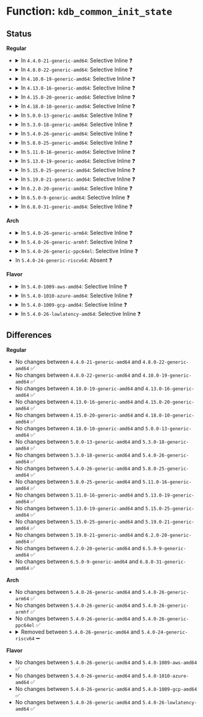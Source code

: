 # Function: <code>kdb_common_init_state</code>

## Status
<b>Regular</b>
<ul>
<li>
<details>
<summary>In <code>4.4.0-21-generic-amd64</code>: Selective Inline ❓</summary>

```c
int kdb_common_init_state(struct kgdb_state * ks)
```

```json
{
  "name": "kdb_common_init_state",
  "collision_type": "Unique Global",
  "inline_type": "Selective",
  "funcs": [
    {
      "addr": 18446744071580130368,
      "name": "kdb_common_init_state",
      "external": true,
      "loc": "kernel/debug/kdb/kdb_debugger.c:37",
      "file": "kernel/debug/kdb/kdb_debugger.c",
      "inline": "not declared, inlined",
      "caller_inline": [
        "kernel/debug/kdb/kdb_debugger.c:kdb_stub"
      ],
      "caller_func": [
        "kernel/debug/gdbstub.c:gdb_serial_stub"
      ]
    }
  ],
  "symbols": [
    {
      "addr": 18446744071580130368,
      "name": "kdb_common_init_state",
      "section": ".text",
      "bind": "STB_GLOBAL",
      "size": 63
    }
  ]
}
```
</details>
</li>
<li>
<details>
<summary>In <code>4.8.0-22-generic-amd64</code>: Selective Inline ❓</summary>

```c
int kdb_common_init_state(struct kgdb_state * ks)
```

```json
{
  "name": "kdb_common_init_state",
  "collision_type": "Unique Global",
  "inline_type": "Selective",
  "funcs": [
    {
      "addr": 18446744071580164773,
      "name": "kdb_common_init_state",
      "external": true,
      "loc": "kernel/debug/kdb/kdb_debugger.c:37",
      "file": "kernel/debug/kdb/kdb_debugger.c",
      "inline": "not declared, inlined",
      "caller_inline": [
        "kernel/debug/kdb/kdb_debugger.c:kdb_stub"
      ],
      "caller_func": [
        "kernel/debug/gdbstub.c:gdb_serial_stub"
      ]
    }
  ],
  "symbols": [
    {
      "addr": 18446744071580164416,
      "name": "kdb_common_init_state",
      "section": ".text",
      "bind": "STB_GLOBAL",
      "size": 63
    }
  ]
}
```
</details>
</li>
<li>
<details>
<summary>In <code>4.10.0-19-generic-amd64</code>: Selective Inline ❓</summary>

```c
int kdb_common_init_state(struct kgdb_state * ks)
```

```json
{
  "name": "kdb_common_init_state",
  "collision_type": "Unique Global",
  "inline_type": "Selective",
  "funcs": [
    {
      "addr": 18446744071580205189,
      "name": "kdb_common_init_state",
      "external": true,
      "loc": "kernel/debug/kdb/kdb_debugger.c:37",
      "file": "kernel/debug/kdb/kdb_debugger.c",
      "inline": "not declared, inlined",
      "caller_inline": [
        "kernel/debug/kdb/kdb_debugger.c:kdb_stub"
      ],
      "caller_func": [
        "kernel/debug/gdbstub.c:gdb_serial_stub"
      ]
    }
  ],
  "symbols": [
    {
      "addr": 18446744071580204832,
      "name": "kdb_common_init_state",
      "section": ".text",
      "bind": "STB_GLOBAL",
      "size": 63
    }
  ]
}
```
</details>
</li>
<li>
<details>
<summary>In <code>4.13.0-16-generic-amd64</code>: Selective Inline ❓</summary>

```c
int kdb_common_init_state(struct kgdb_state * ks)
```

```json
{
  "name": "kdb_common_init_state",
  "collision_type": "Unique Global",
  "inline_type": "Selective",
  "funcs": [
    {
      "addr": 18446744071580213286,
      "name": "kdb_common_init_state",
      "external": true,
      "loc": "kernel/debug/kdb/kdb_debugger.c:37",
      "file": "kernel/debug/kdb/kdb_debugger.c",
      "inline": "not declared, inlined",
      "caller_inline": [
        "kernel/debug/kdb/kdb_debugger.c:kdb_stub"
      ],
      "caller_func": [
        "kernel/debug/gdbstub.c:gdb_serial_stub"
      ]
    }
  ],
  "symbols": [
    {
      "addr": 18446744071580212896,
      "name": "kdb_common_init_state",
      "section": ".text",
      "bind": "STB_GLOBAL",
      "size": 63
    }
  ]
}
```
</details>
</li>
<li>
<details>
<summary>In <code>4.15.0-20-generic-amd64</code>: Selective Inline ❓</summary>

```c
int kdb_common_init_state(struct kgdb_state * ks)
```

```json
{
  "name": "kdb_common_init_state",
  "collision_type": "Unique Global",
  "inline_type": "Selective",
  "funcs": [
    {
      "addr": 18446744071580264646,
      "name": "kdb_common_init_state",
      "external": true,
      "loc": "kernel/debug/kdb/kdb_debugger.c:37",
      "file": "kernel/debug/kdb/kdb_debugger.c",
      "inline": "not declared, inlined",
      "caller_inline": [
        "kernel/debug/kdb/kdb_debugger.c:kdb_stub"
      ],
      "caller_func": [
        "kernel/debug/gdbstub.c:gdb_serial_stub"
      ]
    }
  ],
  "symbols": [
    {
      "addr": 18446744071580264256,
      "name": "kdb_common_init_state",
      "section": ".text",
      "bind": "STB_GLOBAL",
      "size": 63
    }
  ]
}
```
</details>
</li>
<li>
<details>
<summary>In <code>4.18.0-10-generic-amd64</code>: Selective Inline ❓</summary>

```c
int kdb_common_init_state(struct kgdb_state * ks)
```

```json
{
  "name": "kdb_common_init_state",
  "collision_type": "Unique Global",
  "inline_type": "Selective",
  "funcs": [
    {
      "addr": 18446744071580325139,
      "name": "kdb_common_init_state",
      "external": true,
      "loc": "kernel/debug/kdb/kdb_debugger.c:37",
      "file": "kernel/debug/kdb/kdb_debugger.c",
      "inline": "not declared, inlined",
      "caller_inline": [
        "kernel/debug/kdb/kdb_debugger.c:kdb_stub"
      ],
      "caller_func": [
        "kernel/debug/gdbstub.c:gdb_serial_stub"
      ]
    }
  ],
  "symbols": [
    {
      "addr": 18446744071580324720,
      "name": "kdb_common_init_state",
      "section": ".text",
      "bind": "STB_GLOBAL",
      "size": 63
    }
  ]
}
```
</details>
</li>
<li>
<details>
<summary>In <code>5.0.0-13-generic-amd64</code>: Selective Inline ❓</summary>

```c
int kdb_common_init_state(struct kgdb_state * ks)
```

```json
{
  "name": "kdb_common_init_state",
  "collision_type": "Unique Global",
  "inline_type": "Selective",
  "funcs": [
    {
      "addr": 18446744071580377964,
      "name": "kdb_common_init_state",
      "external": true,
      "loc": "kernel/debug/kdb/kdb_debugger.c:37",
      "file": "kernel/debug/kdb/kdb_debugger.c",
      "inline": "not declared, inlined",
      "caller_inline": [
        "kernel/debug/kdb/kdb_debugger.c:kdb_stub"
      ],
      "caller_func": [
        "kernel/debug/gdbstub.c:gdb_serial_stub"
      ]
    }
  ],
  "symbols": [
    {
      "addr": 18446744071580377552,
      "name": "kdb_common_init_state",
      "section": ".text",
      "bind": "STB_GLOBAL",
      "size": 62
    }
  ]
}
```
</details>
</li>
<li>
<details>
<summary>In <code>5.3.0-18-generic-amd64</code>: Selective Inline ❓</summary>

```c
int kdb_common_init_state(struct kgdb_state * ks)
```

```json
{
  "name": "kdb_common_init_state",
  "collision_type": "Unique Global",
  "inline_type": "Selective",
  "funcs": [
    {
      "addr": 18446744071580430620,
      "name": "kdb_common_init_state",
      "external": true,
      "loc": "kernel/debug/kdb/kdb_debugger.c:37",
      "file": "kernel/debug/kdb/kdb_debugger.c",
      "inline": "not declared, inlined",
      "caller_inline": [
        "kernel/debug/kdb/kdb_debugger.c:kdb_stub"
      ],
      "caller_func": [
        "kernel/debug/gdbstub.c:gdb_cmd_query"
      ]
    }
  ],
  "symbols": [
    {
      "addr": 18446744071580430208,
      "name": "kdb_common_init_state",
      "section": ".text",
      "bind": "STB_GLOBAL",
      "size": 65
    }
  ]
}
```
</details>
</li>
<li>
<details>
<summary>In <code>5.4.0-26-generic-amd64</code>: Selective Inline ❓</summary>

```c
int kdb_common_init_state(struct kgdb_state * ks)
```

```json
{
  "name": "kdb_common_init_state",
  "collision_type": "Unique Global",
  "inline_type": "Selective",
  "funcs": [
    {
      "addr": 18446744071580479372,
      "name": "kdb_common_init_state",
      "external": true,
      "loc": "kernel/debug/kdb/kdb_debugger.c:37",
      "file": "kernel/debug/kdb/kdb_debugger.c",
      "inline": "not declared, inlined",
      "caller_inline": [
        "kernel/debug/kdb/kdb_debugger.c:kdb_stub"
      ],
      "caller_func": [
        "kernel/debug/gdbstub.c:gdb_cmd_query"
      ]
    }
  ],
  "symbols": [
    {
      "addr": 18446744071580478960,
      "name": "kdb_common_init_state",
      "section": ".text",
      "bind": "STB_GLOBAL",
      "size": 65
    }
  ]
}
```
</details>
</li>
<li>
<details>
<summary>In <code>5.8.0-25-generic-amd64</code>: Selective Inline ❓</summary>

```c
int kdb_common_init_state(struct kgdb_state * ks)
```

```json
{
  "name": "kdb_common_init_state",
  "collision_type": "Unique Global",
  "inline_type": "Selective",
  "funcs": [
    {
      "addr": 18446744071580564065,
      "name": "kdb_common_init_state",
      "external": true,
      "loc": "kernel/debug/kdb/kdb_debugger.c:37",
      "file": "kernel/debug/kdb/kdb_debugger.c",
      "inline": "not declared, inlined",
      "caller_inline": [
        "kernel/debug/kdb/kdb_debugger.c:kdb_stub"
      ],
      "caller_func": [
        "kernel/debug/gdbstub.c:gdb_cmd_query"
      ]
    }
  ],
  "symbols": [
    {
      "addr": 18446744071580563648,
      "name": "kdb_common_init_state",
      "section": ".text",
      "bind": "STB_GLOBAL",
      "size": 65
    }
  ]
}
```
</details>
</li>
<li>
<details>
<summary>In <code>5.11.0-16-generic-amd64</code>: Selective Inline ❓</summary>

```c
int kdb_common_init_state(struct kgdb_state * ks)
```

```json
{
  "name": "kdb_common_init_state",
  "collision_type": "Unique Global",
  "inline_type": "Selective",
  "funcs": [
    {
      "addr": 18446744071580552138,
      "name": "kdb_common_init_state",
      "external": true,
      "loc": "kernel/debug/kdb/kdb_debugger.c:37",
      "file": "kernel/debug/kdb/kdb_debugger.c",
      "inline": "not declared, inlined",
      "caller_inline": [
        "kernel/debug/kdb/kdb_debugger.c:kdb_stub"
      ],
      "caller_func": [
        "kernel/debug/gdbstub.c:gdb_cmd_query"
      ]
    }
  ],
  "symbols": [
    {
      "addr": 18446744071580551728,
      "name": "kdb_common_init_state",
      "section": ".text",
      "bind": "STB_GLOBAL",
      "size": 65
    }
  ]
}
```
</details>
</li>
<li>
<details>
<summary>In <code>5.13.0-19-generic-amd64</code>: Selective Inline ❓</summary>

```c
int kdb_common_init_state(struct kgdb_state * ks)
```

```json
{
  "name": "kdb_common_init_state",
  "collision_type": "Unique Global",
  "inline_type": "Selective",
  "funcs": [
    {
      "addr": 18446744071580555221,
      "name": "kdb_common_init_state",
      "external": true,
      "loc": "kernel/debug/kdb/kdb_debugger.c:37",
      "file": "kernel/debug/kdb/kdb_debugger.c",
      "inline": "not declared, inlined",
      "caller_inline": [
        "kernel/debug/kdb/kdb_debugger.c:kdb_stub"
      ],
      "caller_func": [
        "kernel/debug/gdbstub.c:gdb_cmd_query"
      ]
    }
  ],
  "symbols": [
    {
      "addr": 18446744071580554848,
      "name": "kdb_common_init_state",
      "section": ".text",
      "bind": "STB_GLOBAL",
      "size": 65
    }
  ]
}
```
</details>
</li>
<li>
<details>
<summary>In <code>5.15.0-25-generic-amd64</code>: Selective Inline ❓</summary>

```c
int kdb_common_init_state(struct kgdb_state * ks)
```

```json
{
  "name": "kdb_common_init_state",
  "collision_type": "Unique Global",
  "inline_type": "Selective",
  "funcs": [
    {
      "addr": 18446744071580725109,
      "name": "kdb_common_init_state",
      "external": true,
      "loc": "kernel/debug/kdb/kdb_debugger.c:37",
      "file": "kernel/debug/kdb/kdb_debugger.c",
      "inline": "not declared, inlined",
      "caller_inline": [
        "kernel/debug/kdb/kdb_debugger.c:kdb_stub"
      ],
      "caller_func": [
        "kernel/debug/gdbstub.c:gdb_cmd_query"
      ]
    }
  ],
  "symbols": [
    {
      "addr": 18446744071580724736,
      "name": "kdb_common_init_state",
      "section": ".text",
      "bind": "STB_GLOBAL",
      "size": 65
    }
  ]
}
```
</details>
</li>
<li>
<details>
<summary>In <code>5.19.0-21-generic-amd64</code>: Selective Inline ❓</summary>

```c
int kdb_common_init_state(struct kgdb_state * ks)
```

```json
{
  "name": "kdb_common_init_state",
  "collision_type": "Unique Global",
  "inline_type": "Selective",
  "funcs": [
    {
      "addr": 18446744071580937341,
      "name": "kdb_common_init_state",
      "external": true,
      "loc": "kernel/debug/kdb/kdb_debugger.c:37",
      "file": "kernel/debug/kdb/kdb_debugger.c",
      "inline": "not declared, inlined",
      "caller_inline": [
        "kernel/debug/kdb/kdb_debugger.c:kdb_stub"
      ],
      "caller_func": [
        "kernel/debug/gdbstub.c:gdb_cmd_query"
      ]
    }
  ],
  "symbols": [
    {
      "addr": 18446744071580936944,
      "name": "kdb_common_init_state",
      "section": ".text",
      "bind": "STB_GLOBAL",
      "size": 73
    }
  ]
}
```
</details>
</li>
<li>
<details>
<summary>In <code>6.2.0-20-generic-amd64</code>: Selective Inline ❓</summary>

```c
int kdb_common_init_state(struct kgdb_state * ks)
```

```json
{
  "name": "kdb_common_init_state",
  "collision_type": "Unique Global",
  "inline_type": "Selective",
  "funcs": [
    {
      "addr": 18446744071581230439,
      "name": "kdb_common_init_state",
      "external": true,
      "loc": "kernel/debug/kdb/kdb_debugger.c:37",
      "file": "kernel/debug/kdb/kdb_debugger.c",
      "inline": "not declared, inlined",
      "caller_inline": [
        "kernel/debug/kdb/kdb_debugger.c:kdb_stub"
      ],
      "caller_func": [
        "kernel/debug/gdbstub.c:gdb_cmd_query"
      ]
    }
  ],
  "symbols": [
    {
      "addr": 18446744071581230016,
      "name": "kdb_common_init_state",
      "section": ".text",
      "bind": "STB_GLOBAL",
      "size": 73
    }
  ]
}
```
</details>
</li>
<li>
<details>
<summary>In <code>6.5.0-9-generic-amd64</code>: Selective Inline ❓</summary>

```c
int kdb_common_init_state(struct kgdb_state * ks)
```

```json
{
  "name": "kdb_common_init_state",
  "collision_type": "Unique Global",
  "inline_type": "Selective",
  "funcs": [
    {
      "addr": 18446744071581324759,
      "name": "kdb_common_init_state",
      "external": true,
      "loc": "kernel/debug/kdb/kdb_debugger.c:37",
      "file": "kernel/debug/kdb/kdb_debugger.c",
      "inline": "not declared, inlined",
      "caller_inline": [
        "kernel/debug/kdb/kdb_debugger.c:kdb_stub"
      ],
      "caller_func": [
        "kernel/debug/gdbstub.c:gdb_cmd_query"
      ]
    }
  ],
  "symbols": [
    {
      "addr": 18446744071581324336,
      "name": "kdb_common_init_state",
      "section": ".text",
      "bind": "STB_GLOBAL",
      "size": 73
    }
  ]
}
```
</details>
</li>
<li>
<details>
<summary>In <code>6.8.0-31-generic-amd64</code>: Selective Inline ❓</summary>

```c
int kdb_common_init_state(struct kgdb_state * ks)
```

```json
{
  "name": "kdb_common_init_state",
  "collision_type": "Unique Global",
  "inline_type": "Selective",
  "funcs": [
    {
      "addr": 18446744071581431063,
      "name": "kdb_common_init_state",
      "external": true,
      "loc": "kernel/debug/kdb/kdb_debugger.c:37",
      "file": "kernel/debug/kdb/kdb_debugger.c",
      "inline": "not declared, inlined",
      "caller_inline": [
        "kernel/debug/kdb/kdb_debugger.c:kdb_stub"
      ],
      "caller_func": [
        "kernel/debug/gdbstub.c:gdb_cmd_query"
      ]
    }
  ],
  "symbols": [
    {
      "addr": 18446744071581430640,
      "name": "kdb_common_init_state",
      "section": ".text",
      "bind": "STB_GLOBAL",
      "size": 73
    }
  ]
}
```
</details>
</li>
</ul>
<b>Arch</b>
<ul>
<li>
<details>
<summary>In <code>5.4.0-26-generic-arm64</code>: Selective Inline ❓</summary>

```c
int kdb_common_init_state(struct kgdb_state * ks)
```

```json
{
  "name": "kdb_common_init_state",
  "collision_type": "Unique Global",
  "inline_type": "Selective",
  "funcs": [
    {
      "addr": 18446603336491754956,
      "name": "kdb_common_init_state",
      "external": true,
      "loc": "kernel/debug/kdb/kdb_debugger.c:37",
      "file": "kernel/debug/kdb/kdb_debugger.c",
      "inline": "not declared, inlined",
      "caller_inline": [
        "kernel/debug/kdb/kdb_debugger.c:kdb_stub"
      ],
      "caller_func": [
        "kernel/debug/gdbstub.c:gdb_cmd_query"
      ]
    }
  ],
  "symbols": [
    {
      "addr": 18446603336491754440,
      "name": "kdb_common_init_state",
      "section": ".text",
      "bind": "STB_GLOBAL",
      "size": 104
    }
  ]
}
```
</details>
</li>
<li>
<details>
<summary>In <code>5.4.0-26-generic-armhf</code>: Selective Inline ❓</summary>

```c
int kdb_common_init_state(struct kgdb_state * ks)
```

```json
{
  "name": "kdb_common_init_state",
  "collision_type": "Unique Global",
  "inline_type": "Selective",
  "funcs": [
    {
      "addr": 3225703108,
      "name": "kdb_common_init_state",
      "external": true,
      "loc": "kernel/debug/kdb/kdb_debugger.c:37",
      "file": "kernel/debug/kdb/kdb_debugger.c",
      "inline": "not declared, inlined",
      "caller_inline": [
        "kernel/debug/kdb/kdb_debugger.c:kdb_stub"
      ],
      "caller_func": [
        "kernel/debug/gdbstub.c:gdb_cmd_query"
      ]
    }
  ],
  "symbols": [
    {
      "addr": 3225702564,
      "name": "kdb_common_init_state",
      "section": ".text",
      "bind": "STB_GLOBAL",
      "size": 108
    }
  ]
}
```
</details>
</li>
<li>
<details>
<summary>In <code>5.4.0-26-generic-ppc64el</code>: Selective Inline ❓</summary>

```c
int kdb_common_init_state(struct kgdb_state * ks)
```

```json
{
  "name": "kdb_common_init_state",
  "collision_type": "Unique Global",
  "inline_type": "Selective",
  "funcs": [
    {
      "addr": 13835058055284794352,
      "name": "kdb_common_init_state",
      "external": true,
      "loc": "kernel/debug/kdb/kdb_debugger.c:37",
      "file": "kernel/debug/kdb/kdb_debugger.c",
      "inline": "not declared, inlined",
      "caller_inline": [
        "kernel/debug/kdb/kdb_debugger.c:kdb_stub"
      ],
      "caller_func": [
        "kernel/debug/gdbstub.c:gdb_cmd_query"
      ]
    }
  ],
  "symbols": [
    {
      "addr": 13835058055284793856,
      "name": "kdb_common_init_state",
      "section": ".text",
      "bind": "STB_GLOBAL",
      "size": 100
    }
  ]
}
```
</details>
</li>
<li>
In <code>5.4.0-24-generic-riscv64</code>: Absent ❓
</li>
</ul>
<b>Flavor</b>
<ul>
<li>
<details>
<summary>In <code>5.4.0-1009-aws-amd64</code>: Selective Inline ❓</summary>

```c
int kdb_common_init_state(struct kgdb_state * ks)
```

```json
{
  "name": "kdb_common_init_state",
  "collision_type": "Unique Global",
  "inline_type": "Selective",
  "funcs": [
    {
      "addr": 18446744071580448172,
      "name": "kdb_common_init_state",
      "external": true,
      "loc": "kernel/debug/kdb/kdb_debugger.c:37",
      "file": "kernel/debug/kdb/kdb_debugger.c",
      "inline": "not declared, inlined",
      "caller_inline": [
        "kernel/debug/kdb/kdb_debugger.c:kdb_stub"
      ],
      "caller_func": [
        "kernel/debug/gdbstub.c:gdb_cmd_query"
      ]
    }
  ],
  "symbols": [
    {
      "addr": 18446744071580447760,
      "name": "kdb_common_init_state",
      "section": ".text",
      "bind": "STB_GLOBAL",
      "size": 65
    }
  ]
}
```
</details>
</li>
<li>
<details>
<summary>In <code>5.4.0-1010-azure-amd64</code>: Selective Inline ❓</summary>

```c
int kdb_common_init_state(struct kgdb_state * ks)
```

```json
{
  "name": "kdb_common_init_state",
  "collision_type": "Unique Global",
  "inline_type": "Selective",
  "funcs": [
    {
      "addr": 18446744071580395244,
      "name": "kdb_common_init_state",
      "external": true,
      "loc": "kernel/debug/kdb/kdb_debugger.c:37",
      "file": "kernel/debug/kdb/kdb_debugger.c",
      "inline": "not declared, inlined",
      "caller_inline": [
        "kernel/debug/kdb/kdb_debugger.c:kdb_stub"
      ],
      "caller_func": [
        "kernel/debug/gdbstub.c:gdb_cmd_query"
      ]
    }
  ],
  "symbols": [
    {
      "addr": 18446744071580394832,
      "name": "kdb_common_init_state",
      "section": ".text",
      "bind": "STB_GLOBAL",
      "size": 65
    }
  ]
}
```
</details>
</li>
<li>
<details>
<summary>In <code>5.4.0-1009-gcp-amd64</code>: Selective Inline ❓</summary>

```c
int kdb_common_init_state(struct kgdb_state * ks)
```

```json
{
  "name": "kdb_common_init_state",
  "collision_type": "Unique Global",
  "inline_type": "Selective",
  "funcs": [
    {
      "addr": 18446744071580439420,
      "name": "kdb_common_init_state",
      "external": true,
      "loc": "kernel/debug/kdb/kdb_debugger.c:37",
      "file": "kernel/debug/kdb/kdb_debugger.c",
      "inline": "not declared, inlined",
      "caller_inline": [
        "kernel/debug/kdb/kdb_debugger.c:kdb_stub"
      ],
      "caller_func": [
        "kernel/debug/gdbstub.c:gdb_cmd_query"
      ]
    }
  ],
  "symbols": [
    {
      "addr": 18446744071580439008,
      "name": "kdb_common_init_state",
      "section": ".text",
      "bind": "STB_GLOBAL",
      "size": 65
    }
  ]
}
```
</details>
</li>
<li>
<details>
<summary>In <code>5.4.0-26-lowlatency-amd64</code>: Selective Inline ❓</summary>

```c
int kdb_common_init_state(struct kgdb_state * ks)
```

```json
{
  "name": "kdb_common_init_state",
  "collision_type": "Unique Global",
  "inline_type": "Selective",
  "funcs": [
    {
      "addr": 18446744071580495052,
      "name": "kdb_common_init_state",
      "external": true,
      "loc": "kernel/debug/kdb/kdb_debugger.c:37",
      "file": "kernel/debug/kdb/kdb_debugger.c",
      "inline": "not declared, inlined",
      "caller_inline": [
        "kernel/debug/kdb/kdb_debugger.c:kdb_stub"
      ],
      "caller_func": [
        "kernel/debug/gdbstub.c:gdb_cmd_query"
      ]
    }
  ],
  "symbols": [
    {
      "addr": 18446744071580494640,
      "name": "kdb_common_init_state",
      "section": ".text",
      "bind": "STB_GLOBAL",
      "size": 65
    }
  ]
}
```
</details>
</li>
</ul>

## Differences
<b>Regular</b>
<ul>
<li>
No changes between <code>4.4.0-21-generic-amd64</code> and <code>4.8.0-22-generic-amd64</code> ✅
</li>
<li>
No changes between <code>4.8.0-22-generic-amd64</code> and <code>4.10.0-19-generic-amd64</code> ✅
</li>
<li>
No changes between <code>4.10.0-19-generic-amd64</code> and <code>4.13.0-16-generic-amd64</code> ✅
</li>
<li>
No changes between <code>4.13.0-16-generic-amd64</code> and <code>4.15.0-20-generic-amd64</code> ✅
</li>
<li>
No changes between <code>4.15.0-20-generic-amd64</code> and <code>4.18.0-10-generic-amd64</code> ✅
</li>
<li>
No changes between <code>4.18.0-10-generic-amd64</code> and <code>5.0.0-13-generic-amd64</code> ✅
</li>
<li>
No changes between <code>5.0.0-13-generic-amd64</code> and <code>5.3.0-18-generic-amd64</code> ✅
</li>
<li>
No changes between <code>5.3.0-18-generic-amd64</code> and <code>5.4.0-26-generic-amd64</code> ✅
</li>
<li>
No changes between <code>5.4.0-26-generic-amd64</code> and <code>5.8.0-25-generic-amd64</code> ✅
</li>
<li>
No changes between <code>5.8.0-25-generic-amd64</code> and <code>5.11.0-16-generic-amd64</code> ✅
</li>
<li>
No changes between <code>5.11.0-16-generic-amd64</code> and <code>5.13.0-19-generic-amd64</code> ✅
</li>
<li>
No changes between <code>5.13.0-19-generic-amd64</code> and <code>5.15.0-25-generic-amd64</code> ✅
</li>
<li>
No changes between <code>5.15.0-25-generic-amd64</code> and <code>5.19.0-21-generic-amd64</code> ✅
</li>
<li>
No changes between <code>5.19.0-21-generic-amd64</code> and <code>6.2.0-20-generic-amd64</code> ✅
</li>
<li>
No changes between <code>6.2.0-20-generic-amd64</code> and <code>6.5.0-9-generic-amd64</code> ✅
</li>
<li>
No changes between <code>6.5.0-9-generic-amd64</code> and <code>6.8.0-31-generic-amd64</code> ✅
</li>
</ul>
<b>Arch</b>
<ul>
<li>
No changes between <code>5.4.0-26-generic-amd64</code> and <code>5.4.0-26-generic-arm64</code> ✅
</li>
<li>
No changes between <code>5.4.0-26-generic-amd64</code> and <code>5.4.0-26-generic-armhf</code> ✅
</li>
<li>
No changes between <code>5.4.0-26-generic-amd64</code> and <code>5.4.0-26-generic-ppc64el</code> ✅
</li>
<li>
<details>
<summary>Removed between <code>5.4.0-26-generic-amd64</code> and <code>5.4.0-24-generic-riscv64</code> ➖</summary>

```c
int kdb_common_init_state(struct kgdb_state * ks)
```
</details>
</li>
</ul>
<b>Flavor</b>
<ul>
<li>
No changes between <code>5.4.0-26-generic-amd64</code> and <code>5.4.0-1009-aws-amd64</code> ✅
</li>
<li>
No changes between <code>5.4.0-26-generic-amd64</code> and <code>5.4.0-1010-azure-amd64</code> ✅
</li>
<li>
No changes between <code>5.4.0-26-generic-amd64</code> and <code>5.4.0-1009-gcp-amd64</code> ✅
</li>
<li>
No changes between <code>5.4.0-26-generic-amd64</code> and <code>5.4.0-26-lowlatency-amd64</code> ✅
</li>
</ul>
